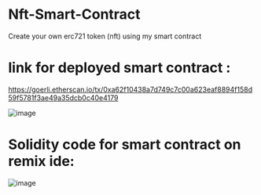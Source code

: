 # Nft-Smart-Contract
Create your own erc721 token (nft) using my smart contract 

<h1>link for deployed smart contract :</h1>

https://goerli.etherscan.io/tx/0xa62f10438a7d749c7c00a623eaf8894f158d59f5781f3ae49a35dcb0c40e4179

![image](https://user-images.githubusercontent.com/74720366/203380298-907ca9e6-b66d-467f-b41d-27f7b130caba.png)

<h1>Solidity code for smart contract on remix ide:</h1>

![image](https://user-images.githubusercontent.com/74720366/203380716-bc2aa1c2-8e26-4e26-b69c-7974401eb9d5.png)
